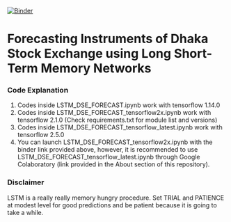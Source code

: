 [![Binder](https://mybinder.org/badge_logo.svg)](https://mybinder.org/v2/gh/tanvird3/Dhaka_Stock_Exchange_Forecasting/master?filepath=LSTM_DSE_FORECAST_tensorflow2x.ipynb)
# Forecasting Instruments of Dhaka Stock Exchange using Long Short-Term Memory Networks

### Code Explanation
1. Codes inside LSTM_DSE_FORECAST.ipynb work with tensorflow 1.14.0
2. Codes inside LSTM_DSE_FORECAST_tensorflow2x.ipynb work with tensorflow 2.1.0 (Check requirements.txt for module list and versions)
3. Codes inside LSTM_DSE_FORECAST_tensorflow_latest.ipynb work with tensorflow 2.5.0
4. You can launch LSTM_DSE_FORECAST_tensorflow2x.ipynb with the binder link provided above, however, it is recommended to use LSTM_DSE_FORECAST_tensorflow_latest.ipynb through Google Colaboratory (link provided in the About section of this repository). 

### Disclaimer
LSTM is a really really memory hungry procedure. Set TRIAL and PATIENCE at modest level for good predictions and be patient because it is going to take a while. 

